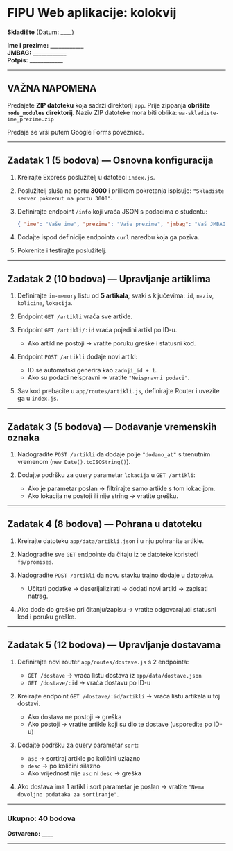 # FIPU Web aplikacije: kolokvij 
**Skladište** (Datum: ____)

**Ime i prezime:** ____________  
**JMBAG:** ____________  
**Potpis:** ____________  

---

##  VAŽNA NAPOMENA

Predajete **ZIP datoteku** koja sadrži direktorij `app`.
Prije zippanja **obrišite `node_modules` direktorij**.
Naziv ZIP datoteke mora biti oblika:
`wa-skladiste-ime_prezime.zip`

Predaja se vrši putem Google Forms poveznice.

---

##  Zadatak 1 (5 bodova) — Osnovna konfiguracija

1. Kreirajte Express poslužitelj u datoteci `index.js`.
2. Poslužitelj sluša na portu **3000** i prilikom pokretanja ispisuje:
   `"Skladište server pokrenut na portu 3000"`.
3. Definirajte endpoint `/info` koji vraća JSON s podacima o studentu:

   ```json
   { "ime": "Vaše ime", "prezime": "Vaše prezime", "jmbag": "Vaš JMBAG" }
   ```
4. Dodajte ispod definicije endpointa `curl` naredbu koja ga poziva.
5. Pokrenite i testirajte poslužitelj.

---

##  Zadatak 2 (10 bodova) — Upravljanje artiklima

1. Definirajte `in-memory` listu od **5 artikala**, svaki s ključevima:
   `id`, `naziv`, `kolicina`, `lokacija`.
2. Endpoint `GET /artikli` vraća sve artikle.
3. Endpoint `GET /artikli/:id` vraća pojedini artikl po ID-u.

   * Ako artikl ne postoji → vratite poruku greške i statusni kod.
4. Endpoint `POST /artikli` dodaje novi artikl:

   * ID se automatski generira kao `zadnji_id + 1`.
   * Ako su podaci neispravni → vratite `"Neispravni podaci"`.
5. Sav kod prebacite u `app/routes/artikli.js`, definirajte Router i uvezite ga u `index.js`.

---

## Zadatak 3 (5 bodova) — Dodavanje vremenskih oznaka

1. Nadogradite `POST /artikli` da dodaje polje `"dodano_at"` s trenutnim vremenom (`new Date().toISOString()`).
2. Dodajte podršku za query parametar `lokacija` u `GET /artikli`:

   * Ako je parametar poslan → filtrirajte samo artikle s tom lokacijom.
   * Ako lokacija ne postoji ili nije string → vratite grešku.

---

## Zadatak 4 (8 bodova) — Pohrana u datoteku

1. Kreirajte datoteku `app/data/artikli.json` i u nju pohranite artikle.
2. Nadogradite sve `GET` endpointe da čitaju iz te datoteke koristeći `fs/promises`.
3. Nadogradite `POST /artikli` da novu stavku trajno dodaje u datoteku.

   * Učitati podatke → deserijalizirati → dodati novi artikl → zapisati natrag.
4. Ako dođe do greške pri čitanju/zapisu → vratite odgovarajući statusni kod i poruku greške.

---

## Zadatak 5 (12 bodova) — Upravljanje dostavama

1. Definirajte novi router `app/routes/dostave.js` s 2 endpointa:

   * `GET /dostave` → vraća listu dostava iz `app/data/dostave.json`
   * `GET /dostave/:id` → vraća dostavu po ID-u
2. Kreirajte endpoint `GET /dostave/:id/artikli` → vraća listu artikala u toj dostavi.

   * Ako dostava ne postoji → greška
   * Ako postoji → vratite artikle koji su dio te dostave (usporedite po ID-u)
3. Dodajte podršku za query parametar `sort`:

   * `asc` → sortiraj artikle po količini uzlazno
   * `desc` → po količini silazno
   * Ako vrijednost nije `asc` ni `desc` → greška
4. Ako dostava ima 1 artikl i sort parametar je poslan →
   vratite `"Nema dovoljno podataka za sortiranje"`.

---

### Ukupno: **40 bodova**

**Ostvareno: ____**

---

